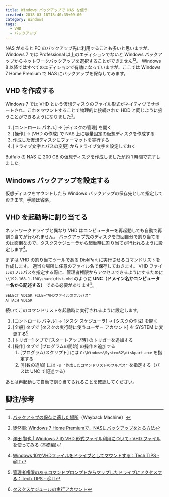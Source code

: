 ```yaml
---
title: Windows バックアップで NAS を使う
created: 2018-03-18T18:40:35+09:00
category: Windows
tags:
  - VHD
  - バックアップ
---
```

NAS があると PC のバックアップ先に利用することも多いと思いますが、Windows 7 では Professional 以上のエディションでないと Windows バックアップからネットワークバックアップを選択することができません[^1][^2]。
Windows 8 以降ではすべてのエディションで有効になっていますが、ここでは Windows 7 Home Premium で NAS にバックアップを保存してみます。

## VHD を作成する

Windows 7 では VHD という仮想ディスクのファイル形式がネイティヴでサポートされ、これをマウントすることで物理的に接続された HDD と同じように扱うことができるようになりました[^3]。

1. [コントロール パネル] → [ディスクの管理] を開く
1. [操作] → [VHD の作成] で NAS 上に容量固定の仮想ディスクを作成する
1. 作成した仮想ディスクにフォーマットを実行する
1. [ドライブ文字とパスの変更] からドライブ文字を設定しておく

Buffalo の NAS に 200 GB の仮想ディスクを作成しましたが約 1 時間で完了しました。

<!-- more -->

## Windows バックアップを設定する

仮想ディスクをマウントしたら Windows バックアップの保存先として指定しておきます。手順は省略。

## VHD を起動時に割り当てる

ネットワークドライブと異なり VHD はコンピューターを再起動しても自動で再割り当てが行われません。
バックアップ先のディスクを毎回自分で割り当てるのは面倒なので、タスクスケジューラから起動時に割り当てが行われるように設定します[^4]。

まずは VHD の割り当てツールである DiskPart に実行させるコマンドリストを作成します。
適当な場所に任意のファイル名で保存しておきます。
VHD ファイルのフルパスを指定する際に、管理者権限からアクセスできるようにするために `\\192.168.1.100\share\disk.vhd` のように **UNC（ドメイン名かコンピューター名から記述する）** である必要があります[^5]。

```
SELECT VDISK FILE="VHDファイルのフルパス"
ATTACH VDISK
```

続いてこのコマンドリストを起動時に実行されるように設定します。

1. [コントロール パネル] → [タスク スケジューラ] → [タスクの作成] を開く
1. [全般] タブで [タスクの実行時に使うユーザー アカウント] を SYSTEM に変更する[^6]
1. [トリガー] タブで [スタートアップ時] のトリガーを追加する
1. [操作] タブで [プログラムの開始] の操作を追加する
    1. [プログラム/スクリプト] には `C:\Windows\System32\diskpart.exe` を指定する
    1. [引数の追加] には `-s "作成したコマンドリストのフルパス"` を指定する（パスは UNC で記述する）

あとは再起動して自動で割り当てられることを確認してください。

## 脚注/参考

[^1]: [バックアップの保存に適した場所](https://web.archive.org/web/20160609082103/http://windows.microsoft.com/ja-jp/windows7/Where-should-I-save-my-backup)（Wayback Machine）
[^2]: [徒然事: Windows 7 Home Premiumで、NASにバックアップをとる方法](https://tomoseki.blogspot.com/2013/09/windows-7-home-premiumnas.html)
[^3]: [澤田 賢也 | Windows 7 の VHD 形式ファイル利用について : VHD ファイルを使ってみる (基礎編)](https://learn.microsoft.com/ja-jp/previous-versions/msdn10/dd875657(v=msdn.10))
[^4]: [Windows 10でVHDファイルをドライブとしてマウントする：Tech TIPS - ＠IT](https://atmarkit.itmedia.co.jp/ait/articles/1702/03/news153.html)
[^5]: [管理者権限のあるコマンドプロンプトからマップしたドライブにアクセスする：Tech TIPS - ＠IT](https://www.atmarkit.co.jp/ait/articles/1502/27/news149.html)
[^6]: [タスクスケジュールの実行アカウント](https://www.vwnet.jp/windows/WS12R2/TaskSchedule/ExecAccunt.htm)
